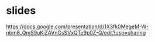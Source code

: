 # slides
https://docs.google.com/presentation/d/1X3fk0MegeM-W-nbm8_QmS9uKjZAVnGsSVxQTe9p0Z-Q/edit?usp=sharing
